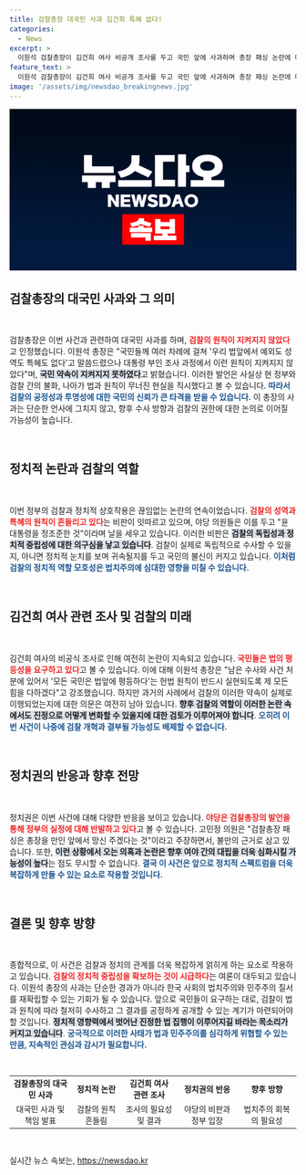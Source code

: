 ```yaml
---
title: 검찰총장 대국민 사과 김건희 특혜 없다!
categories:
  - News
excerpt: >
  이원석 검찰총장이 김건희 여사 비공개 조사를 두고 국민 앞에 사과하며 총장 패싱 논란에 대한 조치를 예고했다. 그러나 야당은 윤 대통령과의 갈등을 우려하며 검찰의 신뢰성에 의문을 제기하고 있다. 과연 검찰의 명운이 어떻게 될 것인가?
feature_text: >
  이원석 검찰총장이 김건희 여사 비공개 조사를 두고 국민 앞에 사과하며 총장 패싱 논란에 대한 조치를 예고했다. 그러나 야당은 윤 대통령과의 갈등을 우려하며 검찰의 신뢰성에 의문을 제기하고 있다. 과연 검찰의 명운이 어떻게 될 것인가?
image: '/assets/img/newsdao_breakingnews.jpg'
---
```


<p><img src="/assets/img/newsdao_breakingnews.jpg" alt="pcversion 속보" /></p>

<h2 data-ke-size="size26">검찰총장의 대국민 사과와 그 의미</h2>

<p data-ke-size="size16">&nbsp;</p>

<p>검찰총장은 이번 사건과 관련하여 대국민 사과를 하며, <b><span style="color: #ee2323;">검찰의 원칙이 지켜지지 않았다</span></b>고 인정했습니다. 이원석 총장은 "국민들께 여러 차례에 걸쳐 '우리 법앞에서 예외도 성역도 특혜도 없다'고 말씀드렸으나 대통령 부인 조사 과정에서 이런 원칙이 지켜지지 않았다"며, <b><span style="background-color: #21538527;">국민 약속이 지켜지지 못하였다</span></b>고 밝혔습니다. 이러한 발언은 사실상 현 정부와 검찰 간의 불화, 나아가 법과 원칙이 무너진 현실을 직시했다고 볼 수 있습니다. <b><span style="color: #1a5490;">따라서 검찰의 공정성과 투명성에 대한 국민의 신뢰가 큰 타격을 받을 수 있습니다.</span></b> 이 총장의 사과는 단순한 언사에 그치지 않고, 향후 수사 방향과 검찰의 권한에 대한 논의로 이어질 가능성이 높습니다.</p>

<p data-ke-size="size16">&nbsp;</p>

<h2 data-ke-size="size26">정치적 논란과 검찰의 역할</h2>

<p data-ke-size="size16">&nbsp;</p>

<p>이번 정부의 검찰과 정치적 상호작용은 끊임없는 논란의 연속이었습니다. <b><span style="color: #ee2323;">검찰의 성역과 특혜의 원칙이 흔들리고 있다</span></b>는 비판이 잇따르고 있으며, 야당 의원들은 이를 두고 "윤 대통령을 정조준한 것"이라며 날을 세우고 있습니다. 이러한 비판은 <b><span style="background-color: #21538527;">검찰의 독립성과 정치적 중립성에 대한 의구심을 낳고 있습니다</span></b>. 검찰이 실제로 독립적으로 수사할 수 있을지, 아니면 정치적 눈치를 보며 귀속될지를 두고 국민의 불신이 커지고 있습니다. <b><span style="color: #1a5490;">이처럼 검찰의 정치적 역할 모호성은 법치주의에 심대한 영향을 미칠 수 있습니다.</span></b></p>

<p data-ke-size="size16">&nbsp;</p>

<h2 data-ke-size="size26">김건희 여사 관련 조사 및 검찰의 미래</h2>

<p data-ke-size="size16">&nbsp;</p>

<p>김건희 여사의 비공식 조사로 인해 여전히 논란이 지속되고 있습니다. <b><span style="color: #ee2323;">국민들은 법의 평등성을 요구하고 있다</span></b>고 볼 수 있습니다. 이에 대해 이원석 총장은 "남은 수사와 사건 처분에 있어서 '모든 국민은 법앞에 평등하다'는 헌법 원칙이 반드시 실현되도록 제 모든 힘을 다하겠다"고 강조했습니다. 하지만 과거의 사례에서 검찰의 이러한 약속이 실제로 이행되었는지에 대한 의문은 여전히 남아 있습니다. <b><span style="background-color: #21538527;">향후 검찰의 역할이 이러한 논란 속에서도 진정으로 어떻게 변화할 수 있을지에 대한 검토가 이루어져야 합니다</span></b>. <b><span style="color: #1a5490;">오히려 이번 사건이 나중에 검찰 개혁과 결부될 가능성도 배제할 수 없습니다.</span></b></p>

<p data-ke-size="size16">&nbsp;</p>

<h2 data-ke-size="size26">정치권의 반응과 향후 전망</h2>

<p data-ke-size="size16">&nbsp;</p>

<p>정치권은 이번 사건에 대해 다양한 반응을 보이고 있습니다. <b><span style="color: #ee2323;">야당은 검찰총장의 발언을 통해 정부의 실정에 대해 반발하고 있다</span></b>고 볼 수 있습니다. 고민정 의원은 "검찰총장 패싱은 총장을 만인 앞에서 망신 주겠다는 것"이라고 주장하면서, 불만의 근거로 삼고 있습니다. 또한, <b><span style="background-color: #21538527;">이런 상황에서 오는 의혹과 논란은 향후 여야 간의 대립을 더욱 심화시킬 가능성이 높다</span></b>는 점도 무시할 수 없습니다. <b><span style="color: #1a5490;">결국 이 사건은 앞으로 정치적 스펙트럼을 더욱 복잡하게 만들 수 있는 요소로 작용할 것입니다.</span></b></p>

<p data-ke-size="size16">&nbsp;</p>

<h2 data-ke-size="size26">결론 및 향후 방향</h2>

<p data-ke-size="size16">&nbsp;</p>

<p>종합적으로, 이 사건은 검찰과 정치의 관계를 더욱 복잡하게 얽히게 하는 요소로 작용하고 있습니다. <b><span style="color: #ee2323;">검찰의 정치적 중립성을 확보하는 것이 시급하다</span></b>는 여론이 대두되고 있습니다. 이원석 총장의 사과는 단순한 경과가 아니라 한국 사회의 법치주의와 민주주의 질서를 재확립할 수 있는 기회가 될 수 있습니다. 앞으로 국민들이 요구하는 대로, 검찰이 법과 원칙에 따라 철저히 수사하고 그 결과를 공정하게 공개할 수 있는 계기가 마련되어야 할 것입니다. <b><span style="background-color: #21538527;">정치적 영향력에서 벗어난 진정한 법 집행이 이루어지길 바라는 목소리가 커지고 있습니다</span></b>. <b><span style="color: #1a5490;">궁극적으로 이러한 사태가 법과 민주주의를 심각하게 위협할 수 있는 만큼, 지속적인 관심과 감시가 필요합니다.</span></b></p>

<p data-ke-size="size16">&nbsp;</p>

<table style="width: 100%; border-collapse: collapse;">
<tr>
<td style="text-align: center; height: 17px;"><b>검찰총장의 대국민 사과</b></td>
<td style="text-align: center; height: 17px;"><b>정치적 논란</b></td>
<td style="text-align: center; height: 17px;"><b>김건희 여사 관련 조사</b></td>
<td style="text-align: center; height: 17px;"><b>정치권의 반응</b></td>
<td style="text-align: center; height: 17px;"><b>향후 방향</b></td>
</tr>
<tr>
<td style="text-align: center; height: 17px;">대국민 사과 및 책임 발표</td>
<td style="text-align: center; height: 17px;">검찰의 원칙 흔들림</td>
<td style="text-align: center; height: 17px;">조사의 필요성 및 결과</td>
<td style="text-align: center; height: 17px;">야당의 비판과 정부 입장</td>
<td style="text-align: center; height: 17px;">법치주의 회복의 필요성</td>
</tr>
</table>

<p data-ke-size="size16">&nbsp;</p>
실시간 뉴스 속보는, <a href="https://newsdao.kr" rel="dofollow">https://newsdao.kr</a>


